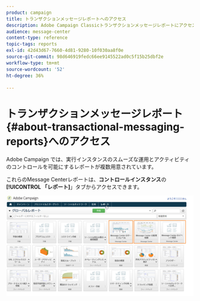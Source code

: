 ```yaml
---
product: campaign
title: トランザクションメッセージレポートへのアクセス
description: Adobe Campaign Classicトランザクションメッセージレポートにアクセスする方法を説明します。
audience: message-center
content-type: reference
topic-tags: reports
exl-id: 42d43d67-7660-4d81-9280-10f030aa8f0e
source-git-commit: 98d646919fedc66ee9145522ad0c5f15b25dbf2e
workflow-type: tm+mt
source-wordcount: '52'
ht-degree: 36%

---
```


# トランザクションメッセージレポート{#about-transactional-messaging-reports}へのアクセス

Adobe Campaign では、実行インスタンスのスムーズな運用とアクティビティのコントロールを可能にするレポートが複数用意されています。

これらのMessage Centerレポートは、**コントロールインスタンス**&#x200B;の&#x200B;**[!UICONTROL 「レポート]**」タブからアクセスできます。

![](assets/messagecenter_reporting_002.png)
